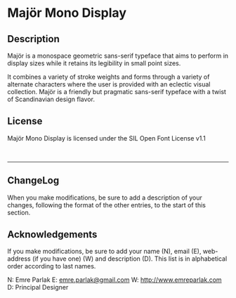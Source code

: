 # Majör Mono Display

## Description
Majör is a monospace geometric sans-serif typeface that aims to perform in display sizes while it retains its legibility in small point sizes.

It combines a variety of stroke weights and forms through a variety of alternate characters where the user is provided with an eclectic visual collection. Majör is a friendly but pragmatic sans-serif typeface with a twist of Scandinavian design flavor.

## License
Majör Mono Display is licensed under the SIL Open Font License v1.1

<br/>

---

## ChangeLog
When you make modifications, be sure to add a description of your changes, following the format of the other entries, to the start of this section.


## Acknowledgements
If you make modifications, be sure to add your name (N), 
email (E), web-address (if you have one) (W) and 
description (D). This list is in alphabetical order according to last names.

N: Emre Parlak
E: emre.parlak@gmail.com
W: http://www.emreparlak.com
D: Principal Designer